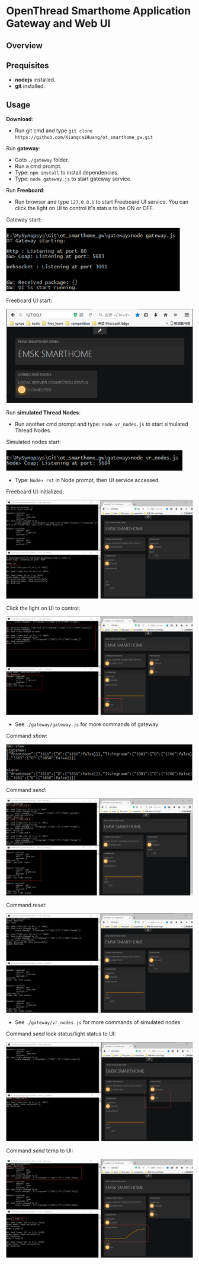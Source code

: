 # OpenThread Smarthome Application Gateway and Web UI
## Overview

## Prequisites
- **nodejs** installed.
- **git** installed.


## Usage
**Download**:

- Run git cmd and type `git clone https://github.com/XiangcaiHuang/ot_smarthome_gw.git`

Run **gateway**:

- Goto `./gateway` folder.
- Run a cmd prompt.
- Type: `npm install` to install dependencies.
- Type: `node gateway.js` to start gateway service.

Run **Freeboard**:

- Run browser and type `127.0.0.1` to start Freeboard UI service. You can click the light on UI to control it's status to be ON or OFF.

Gateway start:

![gateway_start][1]

Freeboard UI start:

![ui_start][2]

Run **simulated Thread Nodes**:

- Run another cmd prompt and type: `node vr_nodes.js` to start simulated Thread Nodes.

Simulated nodes start:

![vr_nodes_start][3]

- Type: `Node> rst` in Node prompt, then UI service accessed.

Freeboard UI initialized:

![ui_init][4]

Click the light on UI to control:

![ui_click][7]

- See `./gateway/gateway.js` for more commands of gateway

Command *show*:

![gw_cmd_show][10]

Command *send*:

![gw_cmd_send][9]

Command *reset*:

![gw_cmd_reset][8]

- See `./gateway/vr_nodes.js` for more commands of simulated nodes

Command *send* lock status/light status to UI:

![node_send_msg][5]

Command *send* temp to UI:

![node_send_temp][6]

[1]: ./img/gateway_start.png "gateway_start"
[2]: ./img/ui_start.png "ui_start"
[3]: ./img/vr_nodes_start.png "vr_nodes_start"
[4]: ./img/ui_init.png "ui_init"
[5]: ./img/node_send_msg.png "node_send_msg"
[6]: ./img/node_send_temp.png "node_send_temp"
[7]: ./img/ui_click.png "ui_click"
[8]: ./img/gw_cmd_reset.png "gw_cmd_reset"
[9]: ./img/gw_cmd_send.png "gw_cmd_send"
[10]: ./img/gw_cmd_show.png "gw_cmd_show"

